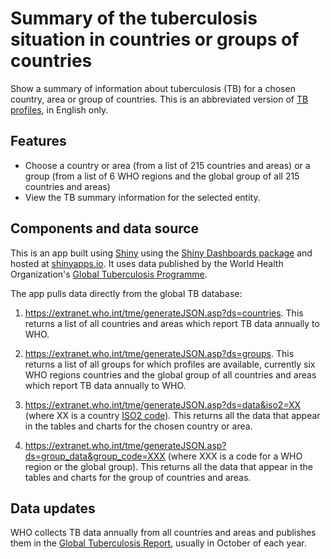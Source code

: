 # Summary of the tuberculosis situation in countries or groups of countries
Show a summary of information about tuberculosis (TB) for a chosen country, area or group of countries. This is an abbreviated version of [TB profiles](https://github.com/hazimtimimi/tb_profiles), in English only.

## Features

* Choose a country or area (from a list of 215 countries and areas) or a group (from a list of 6 WHO regions and the global group of all 215 countries and areas)
* View the TB summary information for the selected entity.

## Components and data source

This is an app built using [Shiny](https://shiny.rstudio.com/) using the [Shiny Dashboards package](https://rstudio.github.io/shinydashboard/index.html) and hosted at [shinyapps.io](https://worldhealthorg.shinyapps.io/TBrief/). It uses data published by the World Health Organization's [Global Tuberculosis Programme](https://www.who.int/teams/global-tuberculosis-programme/data).

The app pulls data directly from the global TB database:

1. https://extranet.who.int/tme/generateJSON.asp?ds=countries. This returns a list of all countries and areas which report TB data annually to WHO. 

2. https://extranet.who.int/tme/generateJSON.asp?ds=groups. This returns a list of all groups for which profiles are available, currently six WHO regions countries and the global group of all countries and areas which report TB data annually to WHO. 


4. https://extranet.who.int/tme/generateJSON.asp?ds=data&iso2=XX (where XX is a country [ISO2 code](https://en.wikipedia.org/wiki/ISO_3166-1_alpha-2)). This returns all the data that appear in the tables and charts for the chosen country or area.

5. https://extranet.who.int/tme/generateJSON.asp?ds=group_data&group_code=XXX (where XXX is a code for a WHO region or the global group). This returns all the data that appear in the tables and charts for the group of countries and areas.


## Data updates

WHO collects TB data annually from all countries and areas and publishes them in the  [Global Tuberculosis Report](https://www.who.int/teams/global-tuberculosis-programme/data), usually in October of each year.


